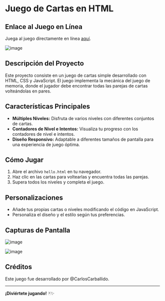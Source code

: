 # Juego de Cartas en HTML

## Enlace al Juego en Línea

Juega al juego directamente en línea [aquí](https://carlosredes.alwaysdata.net/REDES1).

![image](https://github.com/CarlosCarballido/navigatorGame/assets/127395820/6824784b-0ce6-4d86-876c-618557b05558)

## Descripción del Proyecto

Este proyecto consiste en un juego de cartas simple desarrollado con HTML, CSS y JavaScript. El juego implementa la mecánica del juego de memoria, donde el jugador debe encontrar todas las parejas de cartas volteándolas en pares.

## Características Principales

- **Múltiples Niveles:** Disfruta de varios niveles con diferentes conjuntos de cartas.
- **Contadores de Nivel e Intentos:** Visualiza tu progreso con los contadores de nivel e intentos.
- **Diseño Responsivo:** Adaptable a diferentes tamaños de pantalla para una experiencia de juego óptima.

## Cómo Jugar

1. Abre el archivo `hello.html` en tu navegador.
2. Haz clic en las cartas para voltearlas y encuentra todas las parejas.
3. Supera todos los niveles y completa el juego.

## Personalizaciones

- Añade tus propias cartas o niveles modificando el código en JavaScript.
- Personaliza el diseño y el estilo según tus preferencias.

## Capturas de Pantalla

![image](https://github.com/CarlosCarballido/navigatorGame/assets/127395820/80a96ec6-3b42-45e0-8144-39782d1f9977)


![image](https://github.com/CarlosCarballido/navigatorGame/assets/127395820/4d202a26-65a9-4efd-a305-ad9603ae29e7)


## Créditos

Este juego fue desarrollado por @CarlosCarballido.

---

**¡Diviértete jugando!** 🃏✨
